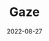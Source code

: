 ---
layout: post
title: "Gaze"
date: 2022-08-27
img: "https://photos.lifeclips.org/images/gaze.jpg"
alt: "Together."
---